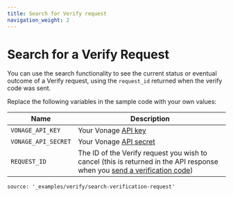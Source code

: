 ```yaml
---
title: Search for Verify request
navigation_weight: 2
---
```


# Search for a Verify Request

You can use the search functionality to see the current status or eventual outcome of a Verify request, using the `request_id` returned when the verify code was sent.

Replace the following variables in the sample code with your own values:

Name | Description
--|--
`VONAGE_API_KEY` | Your Vonage [API key](/concepts/guides/authentication#api-key-and-secret)
`VONAGE_API_SECRET` | Your Vonage [API secret](/concepts/guides/authentication#api-key-and-secret)
`REQUEST_ID` | The ID of the Verify request you wish to cancel (this is returned in the API response when you [send a verification code](/verify/code-snippets/send-verify-request))


```code_snippets
source: '_examples/verify/search-verification-request'
```
